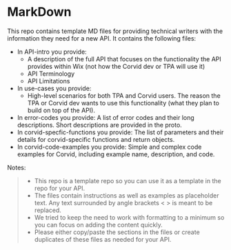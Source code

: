 # MarkDown

This repo contains template MD files for providing technical writers with the information they need for a new API. 
It contains the following files: 
- In API-intro you provide: 
  - A description of the full API that focuses on the functionality the API provides within Wix (not how the Corvid dev or TPA will use it)
  - API Terminology
  - API Limitations
- In use-cases you provide: 
  - High-level scenarios for both TPA and Corvid users. The reason the TPA or Corvid dev wants to use this functionality (what they plan to build on top of the API).
- In error-codes you provide: A list of error codes and their long descriptions. Short descriptions are provided in the proto.
- In corvid-specfic-functions you provide: The list of parameters and their details for corvid-specific functions and return objects.
- In corvid-code-examples you provide: Simple and complex code examples for Corvid, including example name, description, and code.

Notes: 
>  - This repo is a template repo so you can use it as a template in the repo for your API.
>  - The files contain instructions as well as examples as placeholder text. Any text surrounded by angle brackets < > is meant to be replaced.
>  - We tried to keep the need to work with formatting to a minimum so you can focus on adding the content quickly.
>  - Please either copy/paste the sections in the files or create duplicates of these files as needed for your API.
